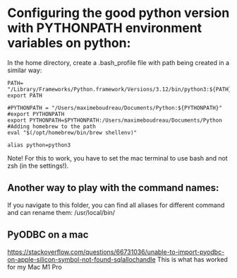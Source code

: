 # Configuring the good python version with PYTHONPATH environment variables on python: 

In the home directory, create a .bash_profile file with path being created in a similar way:
```
PATH= "/Library/Frameworks/Python.framework/Versions/3.12/bin/python3:${PATH}"
export PATH

#PYTHONPATH = "/Users/maximeboudreau/Documents/Python:${PYTHONPATH}"
#export PYTHONPATH
export PYTHONPATH=$PYTHONPATH:/Users/maximeboudreau/Documents/Python
#Adding homebrew to the path
eval "$(/opt/homebrew/bin/brew shellenv)"

alias python=python3
```
Note! For this to work, you have to set the mac terminal to use bash and not zsh (in the settings!).

## Another way to play with the command names: 
If you navigate to this folder, you can find all aliases for different command and can rename them:
/usr/local/bin/

 
## PyODBC on a mac 
https://stackoverflow.com/questions/66731036/unable-to-import-pyodbc-on-apple-silicon-symbol-not-found-sqlallochandle
This is what has worked for my Mac M1 Pro
